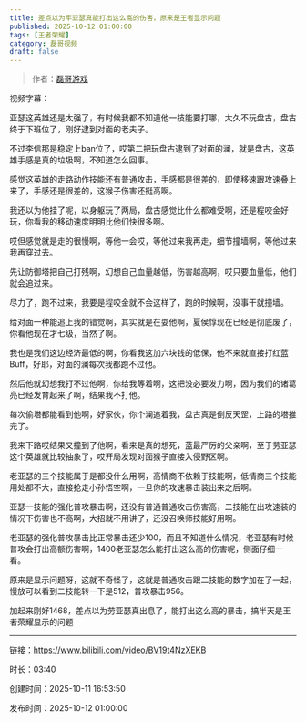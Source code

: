 ```yaml
---
title: 差点以为牢亚瑟真能打出这么高的伤害，原来是王者显示问题
published: 2025-10-12 01:00:00
tags: [王者荣耀]
category: 磊哥视频
draft: false
---
```



> 作者：[磊哥游戏](https://space.bilibili.com/268941858)

视频字幕：

亚瑟这英雄还是太强了，有时候我都不知道他一技能要打哪，太久不玩盘古，盘古终于下班位了，刚好逮到对面的老夫子。

不过李信那是稳定上ban位了，哎第二把玩盘古逮到了对面的澜，就是盘古，这英雄手感是真的垃圾啊，不知道怎么回事。

感觉这英雄的走路动作技能还有普通攻击，手感都是很差的，即使移速跟攻速叠上来了，手感还是很差的，这猴子伤害还挺高啊。

我还以为他挂了呢，以身躯玩了两局，盘古感觉比什么都难受啊，还是程咬金好玩，你看我的移动速度明明比他们快很多啊。

哎但感觉就是走的很慢啊，等他一会哎，等他过来我再走，细节撞墙啊，等他过来我再穿过去。

先让防御塔把自己打残啊，幻想自己血量越低，伤害越高啊，哎只要血量低，他们就会追过来。

尽力了，跑不过来，我要是程咬金就不会这样了，跑的时候啊，没事干就撞墙。

给对面一种能追上我的错觉啊，其实就是在耍他啊，夏侯惇现在已经是彻底废了，你看他现在才七级，当然了啊。

我也是我们这边经济最低的啊，你看我这加六块钱的低保，他不来就直接打红蓝Buff，好耶，对面的澜每次我都跑不过他。

然后他就幻想我打不过他啊，你给我等着啊，这把没必要发力啊，因为我们的诸葛亮已经发育起来了啊，结果我不打他。

每次偷塔都能看到他啊，好家伙，你个澜追着我，盘古真是倒反天罡，上路的塔推完了。

我来下路哎结果又撞到了他啊，看来是真的想死，蓝最严厉的父亲啊，至于劳亚瑟这个英雄就比较抽象了，哎开局发现对面猴子直接入侵野区啊。

老亚瑟的三个技能属于是都没什么用啊，高情商不依赖于技能啊，低情商三个技能用处都不大，直接抢走小孙悟空啊，一旦你的攻速暴击装出来之后啊。

亚瑟一技能的强化普攻暴击啊，还没有普通普通攻击伤害高，二技能在出攻速装的情况下伤害也不高啊，大招就不用讲了，还没召唤师技能好用啊。

老亚瑟的强化普攻暴击比正常暴击还少100，而且不知道什么情况，老亚瑟有时候普攻会打出高额伤害啊，1400老亚瑟怎么能打出这么高的伤害呢，侧面仔细一看。

原来是显示问题呀，这就不奇怪了，这就是普通攻击跟二技能的数字加在了一起，慢放可以看到二技能转一下是512，普攻暴击956。

加起来刚好1468，差点以为劳亚瑟真出息了，能打出这么高的暴击，搞半天是王者荣耀显示的问题

---

链接：https://www.bilibili.com/video/BV19t4NzXEKB

时长：03:40

创建时间：2025-10-11 16:53:50

发布时间：2025-10-12 01:00:00

